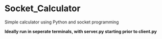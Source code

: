 # Socket_Calculator
Simple calculator using Python and socket programming

**Ideally run in seperate terminals, with server.py starting prior to client.py**
